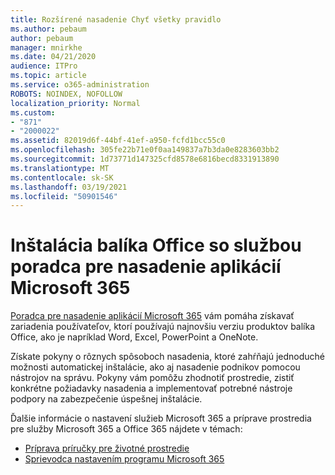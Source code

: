```yaml
---
title: Rozšírené nasadenie Chyť všetky pravidlo
ms.author: pebaum
author: pebaum
manager: mnirkhe
ms.date: 04/21/2020
audience: ITPro
ms.topic: article
ms.service: o365-administration
ROBOTS: NOINDEX, NOFOLLOW
localization_priority: Normal
ms.custom:
- "871"
- "2000022"
ms.assetid: 82019d6f-44bf-41ef-a950-fcfd1bcc55c0
ms.openlocfilehash: 305fe22b71e0f0aa149837a7b3da0e8283603bb2
ms.sourcegitcommit: 1d73771d147325cfd8578e6816becd8331913890
ms.translationtype: MT
ms.contentlocale: sk-SK
ms.lasthandoff: 03/19/2021
ms.locfileid: "50901546"
---
```

# <a name="install-office-with-the-microsoft-365-apps-deployment-advisor"></a>Inštalácia balíka Office so službou poradca pre nasadenie aplikácií Microsoft 365

[Poradca pre nasadenie aplikácií Microsoft 365](https://admin.microsoft.com/adminportal/home) vám pomáha získavať zariadenia používateľov, ktorí používajú najnovšiu verziu produktov balíka Office, ako je napríklad Word, Excel, PowerPoint a OneNote.

Získate pokyny o rôznych spôsoboch nasadenia, ktoré zahŕňajú jednoduché možnosti automatickej inštalácie, ako aj nasadenie podnikov pomocou nástrojov na správu. Pokyny vám pomôžu zhodnotiť prostredie, zistiť konkrétne požiadavky nasadenia a implementovať potrebné nástroje podpory na zabezpečenie úspešnej inštalácie.

Ďalšie informácie o nastavení služieb Microsoft 365 a príprave prostredia pre služby Microsoft 365 a Office 365 nájdete v témach:

- [Príprava príručky pre životné prostredie](https://go.microsoft.com/fwlink/?linkid=2005213)
- [Sprievodca nastavením programu Microsoft 365](https://go.microsoft.com/fwlink/?linkid=2072646)
